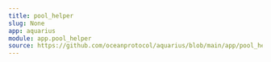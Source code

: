 ```yaml
---
title: pool_helper
slug: None
app: aquarius
module: app.pool_helper
source: https://github.com/oceanprotocol/aquarius/blob/main/app/pool_helper.py
---
```

